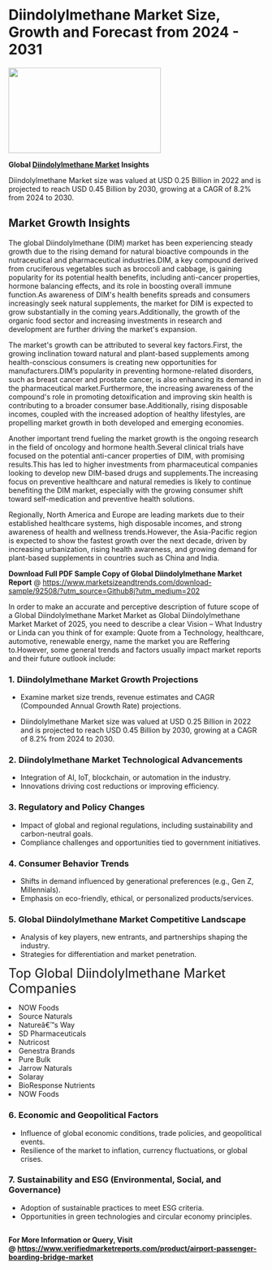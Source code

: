 <H1>Diindolylmethane Market Size, Growth and Forecast from 2024 - 2031</H1><img class="aligncenter size-medium wp-image-584254" src="https://thirdeyenews.in/wp-content/uploads/2024/09/Global-Market-Research-300x168.jpeg" alt="" width="300" height="168" /><p><strong>Global&nbsp;<a href="https://www.marketsizeandtrends.com/download-sample/92508/?utm_source=Github8j?utm_medium=202">Diindolylmethane Market</a> Insights</strong></p><p>Diindolylmethane Market size was valued at USD 0.25 Billion in 2022 and is projected to reach USD 0.45 Billion by 2030, growing at a CAGR of 8.2% from 2024 to 2030.</p><p><h2>Market Growth Insights</h2> <p>The global Diindolylmethane (DIM) market has been experiencing steady growth due to the rising demand for natural bioactive compounds in the nutraceutical and pharmaceutical industries.DIM, a key compound derived from cruciferous vegetables such as broccoli and cabbage, is gaining popularity for its potential health benefits, including anti-cancer properties, hormone balancing effects, and its role in boosting overall immune function.As awareness of DIM's health benefits spreads and consumers increasingly seek natural supplements, the market for DIM is expected to grow substantially in the coming years.Additionally, the growth of the organic food sector and increasing investments in research and development are further driving the market's expansion.</p> <p>The market's growth can be attributed to several key factors.First, the growing inclination toward natural and plant-based supplements among health-conscious consumers is creating new opportunities for manufacturers.DIM’s popularity in preventing hormone-related disorders, such as breast cancer and prostate cancer, is also enhancing its demand in the pharmaceutical market.Furthermore, the increasing awareness of the compound's role in promoting detoxification and improving skin health is contributing to a broader consumer base.Additionally, rising disposable incomes, coupled with the increased adoption of healthy lifestyles, are propelling market growth in both developed and emerging economies.</p> <p>Another important trend fueling the market growth is the ongoing research in the field of oncology and hormone health.Several clinical trials have focused on the potential anti-cancer properties of DIM, with promising results.This has led to higher investments from pharmaceutical companies looking to develop new DIM-based drugs and supplements.The increasing focus on preventive healthcare and natural remedies is likely to continue benefiting the DIM market, especially with the growing consumer shift toward self-medication and preventive health solutions.</p> <p>Regionally, North America and Europe are leading markets due to their established healthcare systems, high disposable incomes, and strong awareness of health and wellness trends.However, the Asia-Pacific region is expected to show the fastest growth over the next decade, driven by increasing urbanization, rising health awareness, and growing demand for plant-based supplements in countries such as China and India.</p> <p><span class=""><strong>Download Full PDF Sample Copy of Global Diindolylmethane Market Report</strong> @ <a href="https://www.marketsizeandtrends.com/download-sample/92508/?utm_source=Github8j?utm_medium=202" target="_blank">https://www.marketsizeandtrends.com/download-sample/92508/?utm_source=Github8j?utm_medium=202</a></span></p><p>In order to make an accurate and perceptive description of future scope of a Global&nbsp;Diindolylmethane Market Market as Global&nbsp;Diindolylmethane Market Market of 2025, you need to describe a clear Vision &ndash; What Industry or Linda can you think of for example: Quote from a Technology, healthcare, automotive, renewable energy, name the market you are Reffering to.However, some general trends and factors usually impact market reports and their future outlook include:</p><h3>1.&nbsp;<strong>Diindolylmethane Market Growth Projections</strong></h3><ul><li>Examine market size trends, revenue estimates and CAGR (Compounded Annual Growth Rate) projections.</li><li><p>Diindolylmethane Market size was valued at USD 0.25 Billion in 2022 and is projected to reach USD 0.45 Billion by 2030, growing at a CAGR of 8.2% from 2024 to 2030.</p></li></ul><h3>2.&nbsp;<strong>Diindolylmethane Market Technological Advancements</strong></h3><ul><li>Integration of AI, IoT, blockchain, or automation in the industry.</li><li>Innovations driving cost reductions or improving efficiency.</li></ul><h3>3.&nbsp;<strong>Regulatory and Policy Changes</strong></h3><ul><li>Impact of global and regional regulations, including sustainability and carbon-neutral goals.</li><li>Compliance challenges and opportunities tied to government initiatives.</li></ul><h3>4.&nbsp;<strong>Consumer Behavior Trends</strong></h3><ul><li>Shifts in demand influenced by generational preferences (e.g., Gen Z, Millennials).</li><li>Emphasis on eco-friendly, ethical, or personalized products/services.</li></ul><h3>5.&nbsp;<strong>Global Diindolylmethane Market Competitive Landscape</strong></h3><ul><li>Analysis of key players, new entrants, and partnerships shaping the industry.</li><li>Strategies for differentiation and market penetration.</li></ul><p data-pm-slice="1 1 []"><span style="color: inherit; font-family: inherit; font-size: 25px;">Top Global Diindolylmethane Market Companies</span></p><div class="" data-test-id=""><p><li>NOW Foods</li><li> Source Naturals</li><li> Natureâ€™s Way</li><li> SD Pharmaceuticals</li><li> Nutricost</li><li> Genestra Brands</li><li> Pure Bulk</li><li> Jarrow Naturals</li><li> Solaray</li><li> BioResponse Nutrients</li><li> NOW Foods</li></p></div><h3>6.&nbsp;<strong>Economic and Geopolitical Factors</strong></h3><ul><li>Influence of global economic conditions, trade policies, and geopolitical events.</li><li>Resilience of the market to inflation, currency fluctuations, or global crises.</li></ul><h3>7.&nbsp;<strong>Sustainability and ESG (Environmental, Social, and Governance)</strong></h3><ul><li>Adoption of sustainable practices to meet ESG criteria.</li><li>Opportunities in green technologies and circular economy principles.</li></ul><h2><strong style="font-size: 14px;">For More Information or Query, Visit @&nbsp;</strong><a style="background-color: #ffffff; font-size: 14px;" href="https://www.marketsizeandtrends.com/report/diindolylmethane-market/" target="_blank">https://www.verifiedmarketreports.com/product/airport-passenger-boarding-bridge-market</a></h2>